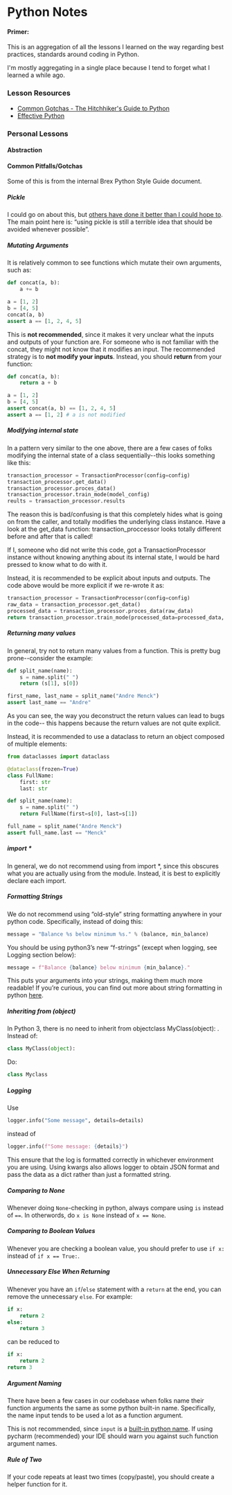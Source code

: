 # Python Notes
#### Primer:
This is an aggregation of all the lessons I learned on the way regarding best practices, standards around coding in Python.

I'm mostly aggregating in a single place because I tend to forget what I learned a while ago.

### Lesson Resources

* [Common Gotchas - The Hitchhiker's Guide to Python](https://brexhq.atlassian.net/wiki/spaces/ENGDOC/pages/1602126112/Python+Style+Guide)
* [Effective Python](https://effectivepython.com/) 


### Personal Lessons

#### Abstraction

#### Common Pitfalls/Gotchas
Some of this is from the internal Brex Python Style Guide document.

##### Pickle
I could go on about this, but [others have done it better than I could hope to](https://www.benfrederickson.com/dont-pickle-your-data/).
The main point here is: “using pickle is still a terrible idea that should be avoided whenever possible”.


##### Mutating Arguments

It is relatively common to see functions which mutate their own arguments, such as:

```python
def concat(a, b):
    a += b

a = [1, 2]
b = [4, 5]
concat(a, b)
assert a == [1, 2, 4, 5]
```
This is **not recommended**, since it makes it very unclear what the inputs and outputs of your function are.
For someone who is not familiar with the concat, they might not know that it modifies an input.
The recommended strategy is to **not modify your inputs**. Instead, you should **return** from your function:

```python
def concat(a, b):
    return a + b

a = [1, 2]
b = [4, 5]
assert concat(a, b) == [1, 2, 4, 5]
assert a == [1, 2] # a is not modified
```

##### Modifying internal state

In a pattern very similar to the one above, there are a few cases of folks modifying
the internal state of a class sequentially--this looks something like this:

```python
transaction_processor = TransactionProcessor(config=config)
transaction_processor.get_data()
transaction_processor.proces_data()
transaction_processor.train_mode(model_config)
reults = transaction_processor.results
```

The reason this is bad/confusing is that this completely hides what is going on from the caller,
and totally modifies the underlying class instance. Have a look at the get_data function: transaction_proccessor
looks totally different before and after that is called!

If I, someone who did not write this code, got a TransactionProcessor instance without knowing anything about
its internal state, I would be hard pressed to know what to do with it.


Instead, it is recommended to be explicit about inputs and outputs. The code above would be more explicit if we re-wrote it as:


```python
transaction_processor = TransactionProcessor(config=config)
raw_data = transaction_processor.get_data()
processed_data = transaction_processor.proces_data(raw_data)
return transaction_processor.train_mode(processed_data=processed_data, model_config=model_config)
```

##### Returning many values
In general, try not to return many values from a function. This is pretty bug prone--consider the example:
```python
def split_name(name):
    s = name.split(" ")
    return (s[1], s[0])

first_name, last_name = split_name("Andre Menck")
assert last_name == "Andre"

```
As you can see, the way you deconstruct the return values can lead to bugs in the code--
this happens because the return values are not quite explicit.

Instead, it is recommended to use a dataclass to return an object composed of multiple elements:

```python
from dataclasses import dataclass

@dataclass(frozen=True)
class FullName:
    first: str
    last: str

def split_name(name):
    s = name.split(" ")
    return FullName(first=s[0], last=s[1])

full_name = split_name("Andre Menck")
assert full_name.last == "Menck"

```

##### import *
In general, we do not recommend using from <module> import *, since this obscures what you are actually using
from the module. Instead, it is best to explicitly declare each import.

##### Formatting Strings
We do not recommend using “old-style” string formatting anywhere in your python code. Specifically, instead of doing this:

```python
message = "Balance %s below minimum %s." % (balance, min_balance)
```
You should be using python3’s new “f-strings” (except when logging, see Logging section below):
```python
message = f"Balance {balance} below minimum {min_balance}."
```
This puts your arguments into your strings, making them much more readable!
If you’re curious, you can find out more about string formatting in python [here](https://realpython.com/python-f-strings/).

##### Inheriting from (object)

In Python 3, there is no need to inherit from objectclass MyClass(object):
. Instead of:
```python
class MyClass(object):
```
Do:
```python
class Myclass
```

##### Logging
Use 
```python
logger.info("Some message", details=details)
```
instead of
```python
logger.info(f"Some message: {details}")
```
This ensure that the log is formatted correctly in whichever environment you are using.
Using kwargs also allows logger to obtain JSON format and pass the data as a dict rather than just a formatted string.

##### Comparing to None
Whenever doing `None`-checking in python, always compare using `is` instead of `==`. In otherwords,
do `x is None` instead of `x == None`.

##### Comparing to Boolean Values
Whenever you are checking a boolean value, you should prefer to use `if x:` instead of `if x == True:`.

##### Unnecessary Else When Returning
Whenever you have an `if`/`else` statement with a `return` at the end, you can remove the unnecessary `else`. For example:
```python
if x:
    return 2
else:
    return 3
```
can be reduced to
```python
if x:
    return 2
return 3
```

##### Argument Naming
There have been a few cases in our codebase when folks name their function arguments the same as some python built-in name.
Specifically, the name input tends to be used a lot as a function argument.

This is not recommended, since `input` is a [built-in python name](https://www.w3schools.com/python/ref_func_input.asp).
If using pycharm (recommended) your IDE should warn you against such function argument names.


##### Rule of Two
If your code repeats at least two times (copy/paste), you should create a helper function for it.
